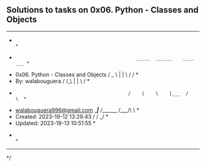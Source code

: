 ## Solutions to tasks on 0x06. Python - Classes and Objects

******************************************************************************
*                                                                            *
*                                                 _____  ______    ____  ___ *
*    0x06. Python - Classes and Objects          /  _  \ |    |    \   \/  / *
*    By: walabouguera                           /  /_\  \|    |     \     /  *
*                                              /    |    \    |___  /     \  *
*    <walabouguera996@gmail.com>               \____|__  /_______ \/___/\  \ *
*    Created: 2023-19-12 13:29:43                      \/        \/      \_/ *
*    Updated: 2023-19-13 10:51:55                                            *
*                                                                            *
******************************************************************************
*/

